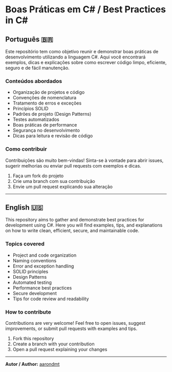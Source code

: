 # Boas Práticas em C# / Best Practices in C#

## Português 🇧🇷

Este repositório tem como objetivo reunir e demonstrar boas práticas de desenvolvimento utilizando a linguagem C#. Aqui você encontrará exemplos, dicas e explicações sobre como escrever código limpo, eficiente, seguro e de fácil manutenção.

### Conteúdos abordados

- Organização de projetos e código
- Convenções de nomenclatura
- Tratamento de erros e exceções
- Princípios SOLID
- Padrões de projeto (Design Patterns)
- Testes automatizados
- Boas práticas de performance
- Segurança no desenvolvimento
- Dicas para leitura e revisão de código

### Como contribuir

Contribuições são muito bem-vindas! Sinta-se à vontade para abrir issues, sugerir melhorias ou enviar pull requests com exemplos e dicas.

1. Faça um fork do projeto
2. Crie uma branch com sua contribuição
3. Envie um pull request explicando sua alteração

---

## English 🇺🇸

This repository aims to gather and demonstrate best practices for development using C#. Here you will find examples, tips, and explanations on how to write clean, efficient, secure, and maintainable code.

### Topics covered

- Project and code organization
- Naming conventions
- Error and exception handling
- SOLID principles
- Design Patterns
- Automated testing
- Performance best practices
- Secure development
- Tips for code review and readability

### How to contribute

Contributions are very welcome! Feel free to open issues, suggest improvements, or submit pull requests with examples and tips.

1. Fork this repository
2. Create a branch with your contribution
3. Open a pull request explaining your changes

---

**Autor / Author:** [aarondmt](https://github.com/aarondmt)
